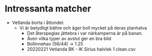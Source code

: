 # Intressanta matcher

* Vetlanda borta i åttondel:
  * Vi är betydligt bättre och äger boll mycket på deras planhalva
    * Det återspeglas jättebra i var närkamperna är på banan.
    * Även vilka typer av avslut ger en bra bild
    * Bollinnehav (56/44) -> 1.25
    * 20220221 Vetlanda BK - IK Sirius halvlek 1 clean.csv